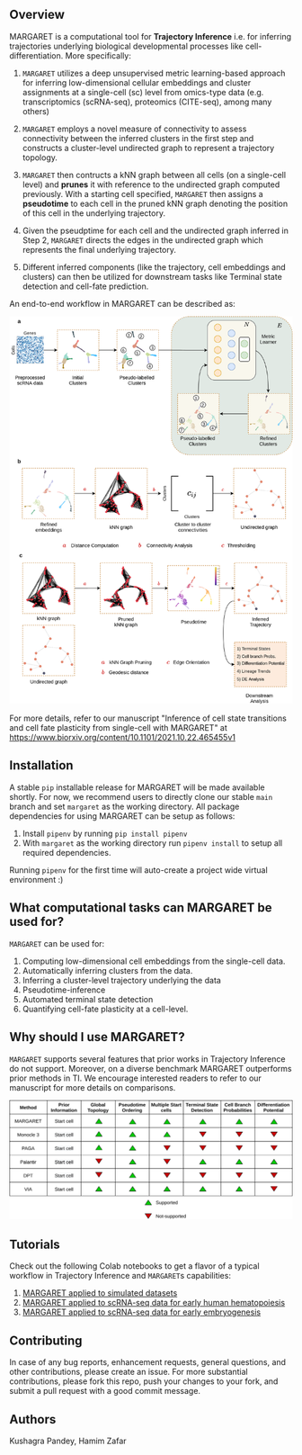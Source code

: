 ## Overview

MARGARET is a computational tool for **Trajectory Inference** i.e. for inferring trajectories underlying biological developmental processes like cell-differentiation. More specifically:

1. `MARGARET` utilizes a deep unsupervised metric learning-based approach for inferring low-dimensional cellular embeddings and cluster assignments at a single-cell (sc) level from omics-type data (e.g. transcriptomics (scRNA-seq), proteomics (CITE-seq), among many others)

2. `MARGARET` employs a novel measure of connectivity to assess connectivity between the inferred clusters in the first step and constructs a cluster-level undirected graph to represent a trajectory topology.

3. `MARGARET` then contructs a kNN graph between all cells (on a single-cell level) and **prunes** it with reference to the undirected graph computed previously. With a starting cell specified, `MARGARET` then assigns a **pseudotime** to each cell in the pruned kNN graph denoting the position of this cell in the underlying trajectory.

4. Given the pseudptime for each cell and the undirected graph inferred in Step 2, `MARGARET` directs the edges in the undirected graph which represents the final underlying trajectory.

4. Different inferred components (like the trajectory, cell embeddings and clusters) can then be utilized for downstream tasks like Terminal state detection and cell-fate prediction.

An end-to-end workflow in MARGARET can be described as:

<img src='assets/method.png'>

For more details, refer to our manuscript "Inference of cell state transitions and cell fate plasticity from single-cell with MARGARET" at https://www.biorxiv.org/content/10.1101/2021.10.22.465455v1

## Installation


A stable `pip` installable release for MARGARET will be made available shortly. For now, we recommend users to directly clone our stable `main` branch and set `margaret` as the working directory. All package dependencies for using MARGARET can be setup as follows: 

1. Install `pipenv` by running `pip install pipenv`
2. With `margaret` as the working directory run `pipenv install` to setup all required dependencies.

Running `pipenv` for the first time will auto-create a project wide virtual environment :)

## What computational tasks can MARGARET be used for?


`MARGARET` can be used for:

1. Computing low-dimensional cell embeddings from the single-cell data.
2. Automatically inferring clusters from the data.
3. Inferring a cluster-level trajectory underlying the data
4. Pseudotime-inference
5. Automated terminal state detection
6. Quantifying cell-fate plasticity at a cell-level.

## Why should I use MARGARET?

`MARGARET` supports several features that prior works in Trajectory Inference do not support. Moreover, on a diverse benchmark MARGARET outperforms prior methods in TI. We encourage interested readers to refer to our manuscript for more details on comparisons.

<img src='assets/features.png'>

## Tutorials


Check out the following Colab notebooks to get a flavor of a typical workflow in Trajectory Inference and `MARGARET`s capabilities:

1. [MARGARET applied to simulated datasets](https://colab.research.google.com/drive/1Tnsq8ieB04FdO8TzGUkqWjTUAwz1Ae15?usp=sharing)
2. [MARGARET applied to scRNA-seq data for early human hematopoiesis](https://colab.research.google.com/drive/1F7B1ChAaLDx_U5drC9uazPc-I5TDD1tY?usp=sharing)
3. [MARGARET applied to scRNA-seq data for early embryogenesis](https://colab.research.google.com/drive/1FPPAZiVPiBXmakzmGkBsVABrjUW6YfM-?usp=sharing)


## Contributing
In case of any bug reports, enhancement requests, general questions, and other contributions, please create an issue. For more substantial contributions, please fork this repo, push your changes to your fork, and submit a pull request with a good commit message.

## Authors

Kushagra Pandey, Hamim Zafar
